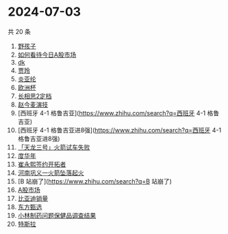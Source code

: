 # 2024-07-03

共 20 条

<!-- BEGIN -->
<!-- 最后更新时间 Wed Jul 03 2024 22:13:40 GMT+0800 (China Standard Time) -->

1. [野孩子](https://www.zhihu.com/search?q=野孩子)
1. [如何看待今日A股市场](https://www.zhihu.com/search?q=如何看待今日A股市场)
1. [dk](https://www.zhihu.com/search?q=dk)
1. [贾玲](https://www.zhihu.com/search?q=贾玲)
1. [炎亚纶](https://www.zhihu.com/search?q=炎亚纶)
1. [欧洲杯](https://www.zhihu.com/search?q=欧洲杯)
1. [长相思2定档](https://www.zhihu.com/search?q=长相思2定档)
1. [赵今麦演技](https://www.zhihu.com/search?q=赵今麦演技)
1. [西班牙 4-1 格鲁吉亚](https://www.zhihu.com/search?q=西班牙 4-1 格鲁吉亚)
1. [西班牙 4-1 格鲁吉亚进8强](https://www.zhihu.com/search?q=西班牙 4-1
   格鲁吉亚进8强)
1. [「天龙三号」火箭试车失败](https://www.zhihu.com/search?q=「天龙三号」火箭试车失败)
1. [度华年](https://www.zhihu.com/search?q=度华年)
1. [崔永熙签约开拓者](https://www.zhihu.com/search?q=崔永熙签约开拓者)
1. [河南巩义一火箭坠落起火](https://www.zhihu.com/search?q=河南巩义一火箭坠落起火)
1. [B 站崩了](https://www.zhihu.com/search?q=B 站崩了)
1. [A股市场](https://www.zhihu.com/search?q=A股市场)
1. [比亚迪销量](https://www.zhihu.com/search?q=比亚迪销量)
1. [东方甄选](https://www.zhihu.com/search?q=东方甄选)
1. [小林制药问题保健品调查结果](https://www.zhihu.com/search?q=小林制药问题保健品调查结果)
1. [特斯拉](https://www.zhihu.com/search?q=特斯拉)

<!-- END -->
